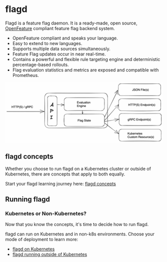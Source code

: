 # flagd

Flagd is a feature flag daemon. It is a ready-made, open source, [OpenFeature](https://openfeature.dev) compliant feature flag backend system.

- OpenFeature compliant and speaks your language.
- Easy to extend to new languages.
- Supports multiple data sources simultaneously.
- Feature Flag updates occur in near real-time.
- Contains a powerful and flexible rule targeting engine and deterministic percentage-based rollouts.
- Flag evaluation statistics and metrics are exposed and compatible with Prometheus.

![flagd architecture](images/flagd-logical-architecture.jpg)

## flagd concepts

Whether you choose to run flagd on a Kubernetes cluster or outside of Kubernetes, there are concepts that apply to both equally.

Start your flagd learning journey here: [flagd concepts](concepts)

## Running flagd

### Kubernetes or Non-Kubernetes?

Now that you know the concepts, it's time to decide how to run flagd.

flagd can run on Kubernetes and in non-k8s environments.
Choose your mode of deployment to learn more:

- [flagd on Kubernetes](k8s)
- [flagd running outside of Kubernetes](nonk8s)

